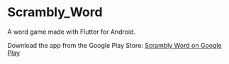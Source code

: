 # Scrambly_Word

A word game made with Flutter for Android.

Download the app from the Google Play Store:
[Scrambly Word on Google Play](https://play.google.com/store/apps/details?id=com.scrambly.word)

